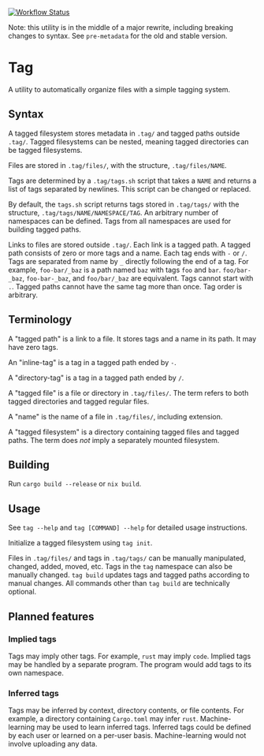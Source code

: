 [![Workflow Status](https://github.com/justinlovinger/tag/workflows/build/badge.svg)](https://github.com/justinlovinger/tag/actions?query=workflow%3A%22build%22)

Note: this utility is in the middle of a major rewrite,
including breaking changes to syntax.
See `pre-metadata` for the old and stable version.

# Tag

A utility to automatically organize files with a simple tagging system.

## Syntax

A tagged filesystem stores metadata in `.tag/`
and tagged paths outside `.tag/`.
Tagged filesystems can be nested,
meaning tagged directories can be tagged filesystems.

Files are stored in `.tag/files/`,
with the structure,
`.tag/files/NAME`.

Tags are determined by a `.tag/tags.sh` script
that takes a `NAME`
and returns a list of tags separated by newlines.
This script can be changed or replaced.

By default,
the `tags.sh` script returns tags stored in `.tag/tags/`
with the structure,
`.tag/tags/NAME/NAMESPACE/TAG`.
An arbitrary number of namespaces can be defined.
Tags from all namespaces are used for building tagged paths.

Links to files are stored outside `.tag/`.
Each link is a tagged path.
A tagged path consists of zero or more tags
and a name.
Each tag ends with `-` or `/`.
Tags are separated from name by `_` directly following the end of a tag.
For example,
`foo-bar/_baz`
is a path named `baz`
with tags `foo` and `bar`.
`foo/bar-_baz`,
`foo-bar-_baz`,
and `foo/bar/_baz`
are equivalent.
Tags cannot start with `.`.
Tagged paths cannot have the same tag more than once.
Tag order is arbitrary.

## Terminology

A "tagged path" is a link to a file.
It stores tags and a name in its path.
It may have zero tags.

An "inline-tag" is a tag in a tagged path ended by `-`.

A "directory-tag" is a tag in a tagged path ended by `/`.

A "tagged file" is a file or directory in `.tag/files/`.
The term refers to both tagged directories
and tagged regular files.

A "name" is the name of a file in `.tag/files/`,
including extension.

A "tagged filesystem" is a directory containing tagged files
and tagged paths.
The term does _not_ imply a separately mounted filesystem.

## Building

Run `cargo build --release` or `nix build`.

## Usage

See `tag --help` and `tag [COMMAND] --help` for detailed usage instructions.

Initialize a tagged filesystem using `tag init`.

Files in `.tag/files/`
and tags in `.tag/tags/`
can be manually manipulated,
changed,
added,
moved,
etc.
Tags in the `tag` namespace can also be manually changed.
`tag build` updates tags and tagged paths according to manual changes.
All commands other than `tag build` are technically optional.

## Planned features

### Implied tags

Tags may imply other tags.
For example,
`rust` may imply `code`.
Implied tags may be handled by a separate program.
The program would add tags to its own namespace.

### Inferred tags

Tags may be inferred by context,
directory contents,
or file contents.
For example,
a directory containing `Cargo.toml`
may infer `rust`.
Machine-learning may be used to learn inferred tags.
Inferred tags could be defined by each user
or learned on a per-user basis.
Machine-learning would not involve uploading any data.
